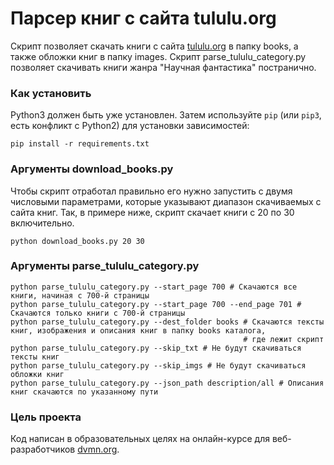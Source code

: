 # Парсер книг с сайта tululu.org

Скрипт позволяет скачать книги с сайта [tululu.org](https://tululu.org/) в папку books, а также обложки книг в папку images.
Скрипт parse_tululu_category.py позволяет скачивать книги жанра "Научная фантастика" постранично.

### Как установить

Python3 должен быть уже установлен. 
Затем используйте `pip` (или `pip3`, есть конфликт с Python2) для установки зависимостей:
```
pip install -r requirements.txt
```

### Аргументы download_books.py

Чтобы скрипт отработал правильно его нужно запустить с двумя числовыми параметрами, которые указывают диапазон скачиваемых с сайта книг.
Так, в примере ниже, скрипт скачает книги с 20 по 30 включительно.
```
python download_books.py 20 30
```

### Аргументы parse_tululu_category.py

```
python parse_tululu_category.py --start_page 700 # Скачаются все книги, начиная с 700-й страницы
python parse_tululu_category.py --start_page 700 --end_page 701 # Скачаются только книги с 700-й страницы
python parse_tululu_category.py --dest_folder books # Скачаются тексты книг, изображения и описания книг в папку books каталога,
                                                    # где лежит скрипт
python parse_tululu_category.py --skip_txt # Не будут скачиваться тексты книг
python parse_tululu_category.py --skip_imgs # Не будут скачиваться обложки книг
python parse_tululu_category.py --json_path description/all # Описания книг скачаются по указанному пути
```

### Цель проекта

Код написан в образовательных целях на онлайн-курсе для веб-разработчиков [dvmn.org](https://dvmn.org/).
